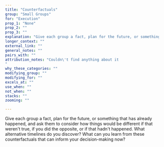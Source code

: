```yaml
---
title: "Counterfactuals"
group: "Small Groups"
for: "Execution"
prop_1: "None"
prop_2: ""
prop_3: ""
explanation: "Give each group a fact, plan for the future, or something that has already happened, and ask them to consider how things would be different if that weren\'t true, if you did the opposite, or if that hadn\'t happened. What alternative timelines do you discover? What can you learn from these counterfactuals that can inform your decision-making now?"
longer_context: ""
external_link: ""
general_notes: ""
pairs_with: ""
attribution_notes: "Couldn\'t find anything about it
"
why_these_categories: ""
modifying_group: ""
modifying_for: ""
excels_at: ""
use_when: ""
not_when: ""
stacks: ""
zooming: ""

---
```


Give each group a fact, plan for the future, or something that has already happened, and ask them to consider how things would be different if that weren't true, if you did the opposite, or if that hadn't happened. What alternative timelines do you discover? What can you learn from these counterfactuals that can inform your decision-making now?

